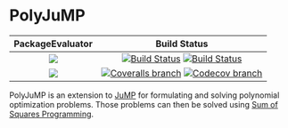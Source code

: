 # PolyJuMP

| **PackageEvaluator** | **Build Status** |
|:--------------------:|:----------------:|
| [![][pkg-0.5-img]][pkg-0.5-url] | [![Build Status][build-img]][build-url] [![Build Status][winbuild-img]][winbuild-url] |
| [![][pkg-0.6-img]][pkg-0.6-url] | [![Coveralls branch][coveralls-img]][coveralls-url] [![Codecov branch][codecov-img]][codecov-url] |

PolyJuMP is an extension to [JuMP](https://github.com/JuliaOpt/JuMP.jl) for formulating and solving polynomial optimization problems. Those problems can then be solved using [Sum of Squares Programming](https://github.com/JuliaOpt/SumOfSquares.jl).

[pkg-0.5-img]: http://pkg.julialang.org/badges/PolyJuMP_0.5.svg
[pkg-0.5-url]: http://pkg.julialang.org/?pkg=PolyJuMP
[pkg-0.6-img]: http://pkg.julialang.org/badges/PolyJuMP_0.6.svg
[pkg-0.6-url]: http://pkg.julialang.org/?pkg=PolyJuMP

[build-img]: https://travis-ci.org/JuliaOpt/PolyJuMP.jl.svg?branch=master
[build-url]: https://travis-ci.org/JuliaOpt/PolyJuMP.jl
[winbuild-img]: https://ci.appveyor.com/api/projects/status/2y6dc0j2xk4aa4v7?svg=true
[winbuild-url]: https://ci.appveyor.com/project/JuliaOpt/polyjump-jl
[coveralls-img]: https://coveralls.io/repos/github/JuliaOpt/PolyJuMP.jl/badge.svg?branch=master
[coveralls-url]: https://coveralls.io/github/JuliaOpt/PolyJuMP.jl?branch=master
[codecov-img]: http://codecov.io/github/JuliaOpt/PolyJuMP.jl/coverage.svg?branch=master
[codecov-url]: http://codecov.io/github/JuliaOpt/PolyJuMP.jl?branch=master
